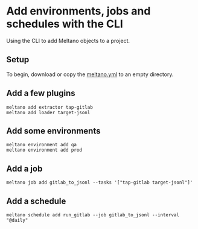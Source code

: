 # Add environments, jobs and schedules with the CLI

Using the CLI to add Meltano objects to a project.

## Setup

To begin, download or copy the [meltano.yml](/docs/example-library/meltano-objects/meltano.yml) to an empty directory.

## Add a few plugins

```
meltano add extractor tap-gitlab
meltano add loader target-jsonl
```

## Add some environments

```shell
meltano environment add qa
meltano environment add prod
```

## Add a job

```shell
meltano job add gitlab_to_jsonl --tasks '["tap-gitlab target-jsonl"]'
```

## Add a schedule

```shell
meltano schedule add run_gitlab --job gitlab_to_jsonl --interval "@daily"
```
